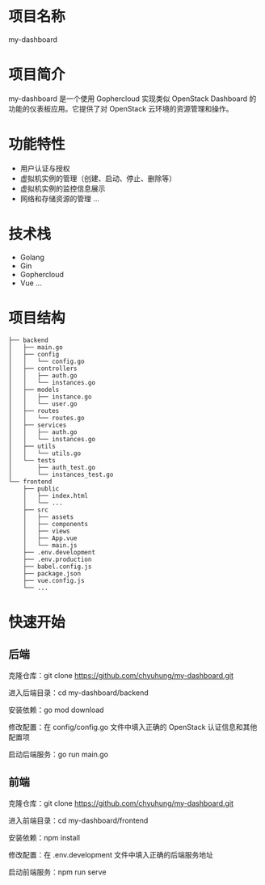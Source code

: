 # 项目名称

my-dashboard

# 项目简介

my-dashboard 是一个使用 Gophercloud 实现类似 OpenStack Dashboard 的功能的仪表板应用。它提供了对 OpenStack 云环境的资源管理和操作。

# 功能特性

- 用户认证与授权
- 虚拟机实例的管理（创建、启动、停止、删除等）
- 虚拟机实例的监控信息展示
- 网络和存储资源的管理
...
# 技术栈

- Golang
- Gin
- Gophercloud
- Vue
...
# 项目结构

```
├── backend
│   ├── main.go
│   ├── config
│   │   └── config.go
│   ├── controllers
│   │   ├── auth.go
│   │   └── instances.go
│   ├── models
│   │   ├── instance.go
│   │   └── user.go
│   ├── routes
│   │   └── routes.go
│   ├── services
│   │   ├── auth.go
│   │   └── instances.go
│   ├── utils
│   │   └── utils.go
│   └── tests
│       ├── auth_test.go
│       └── instances_test.go
└── frontend
    ├── public
    │   ├── index.html
    │   └── ...
    ├── src
    │   ├── assets
    │   ├── components
    │   ├── views
    │   ├── App.vue
    │   └── main.js
    ├── .env.development
    ├── .env.production
    ├── babel.config.js
    ├── package.json
    ├── vue.config.js
    └── ...
```
# 快速开始
## 后端

克隆仓库：git clone https://github.com/chyuhung/my-dashboard.git

进入后端目录：cd my-dashboard/backend

安装依赖：go mod download

修改配置：在 config/config.go 文件中填入正确的 OpenStack 认证信息和其他配置项

启动后端服务：go run main.go

## 前端

克隆仓库：git clone https://github.com/chyuhung/my-dashboard.git

进入前端目录：cd my-dashboard/frontend

安装依赖：npm install

修改配置：在 .env.development 文件中填入正确的后端服务地址

启动前端服务：npm run serve
